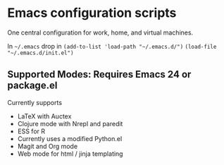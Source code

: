 Emacs configuration scripts
===========================

One central configuration for work, home, and virtual machines. 

In `~/.emacs` drop in 
`(add-to-list 'load-path "~/.emacs.d/")`
`(load-file "~/.emacs.d/init.el")`

Supported Modes: Requires Emacs 24 or package.el
---------------

Currently supports

* LaTeX with Auctex
* Clojure mode with Nrepl and paredit
* ESS for R
* Currently uses a modified Python.el
* Magit and Org mode 
* Web mode for html / jinja templating


